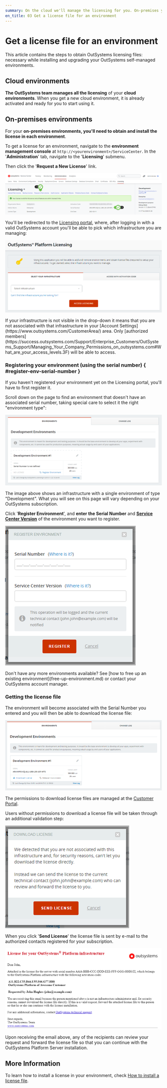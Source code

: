 ```yaml
---
summary: On the cloud we'll manage the licensing for you. On-premises you need to get a license and install it on your environment. Use the Licensing portal for this.
en_title: 03 Get a license file for an environment
---
```


# Get a license file for an environment

This article contains the steps to obtain OutSystems licensing files: necessary while installing and upgrading your OutSystems self-managed environments.

## Cloud environments

**The OutSystems team manages all the licensing** of your **cloud environments**. When you get a new cloud environment, it is already activated and ready for you to start using it.

## On-premises environments

For your **on-premises environments, you'll need to obtain and install the license in each environment**.

To get a license for an environment, navigate to the **environment management console** at `http://<yourenvironment>/ServiceCenter`. In the '**Administration**' tab, navigate to the '**Licensing**' submenu.

Then click the '**Request a New License**' link.

![](images/get-license-for-env_0.png)

You'll be redirected to the [Licensing portal](http://www.outsystems.com/licensing/), where, after logging in with a valid OutSystems account you'll be able to pick which infrastructure you are managing:

![](images/get-license-for-env_1.png)

<div class="info" markdown="1">
If your infrastructure is not visible in the drop-down it means that you are not associated with that infrastructure in your [Account Settings](https://www.outsystems.com/CustomerArea/) area.
Only [authorized members](https://success.outsystems.com/Support/Enterprise_Customers/OutSystems_Support/Managing_Your_Company_Permissions_on_outsystems.com#What_are_your_access_levels.3F) will be able to access.
</div>

### Registering your environment (using the serial number) { #register-env-serial-number }

If you haven't registered your environment yet on the Licensing portal, you'll have to first register it.

Scroll down on the page to find an environment that doesn't have an associated serial number, taking special care to select it the right "environment type":

![](images/get-license-for-env_2.png)

The image above shows an infrastructure with a single environment of type "Development". What you will see on this page will vary depending on your OutSystems subscription.

Click '**Register Environment**', and **enter the Serial Number** and [**Service Center Version**](https://success.outsystems.com/Support/Archive/What_version_of_OutSystems_Platform_am_I_using#Metadata_database_.26_Service_Center) of the environment you want to register.

![](images/get-license-for-env_3.png)

<div class="info" markdown="1">
Don't have any more environments available? See [how to free up an existing environment](free-up-environment.md) or contact your OutSystems account manager.
</div>

### Getting the license file

The environment will become associated with the Serial Number you entered and you will then be able to download the license file:

![](images/get-license-for-env_4.png)

The permissions to download license files are managed at the [Customer Portal](https://success.outsystems.com/Support/Enterprise_Customers/OutSystems_Support/Managing_your_company_permissions_on_outsystems.com#Customer_Portal_permissions).

Users without permissions to download a license file will be taken through an additional validation step:

![](images/get-license-for-env_5.png)

When you click '**Send License**' the license file is sent by e-mail to the authorized contacts registered for your subscription.

![](images/get-license-for-env_6.png)

Upon receiving the email above, any of the recipients can review your request and forward the license file so that you can continue with the OutSystems Platform Server installation.

## More Information

To learn how to install a license in your environment, check [How to install a license file](howto-install-license.md).
